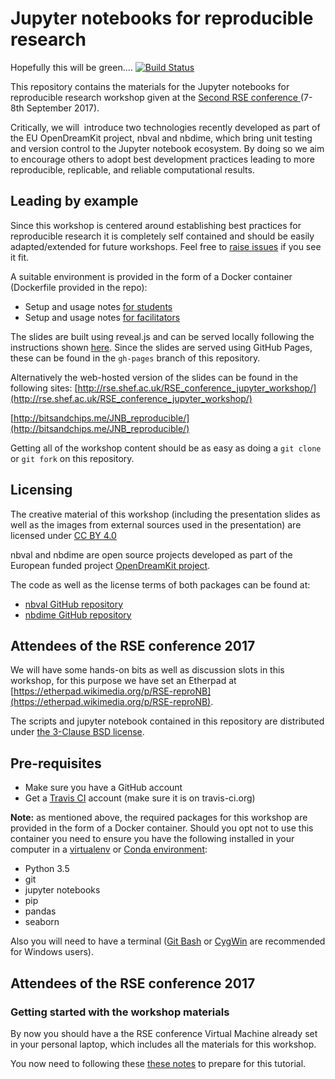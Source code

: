 # Jupyter notebooks for reproducible research

Hopefully this will be green....
[![Build Status](https://travis-ci.org/trallard/JNB_reproducible.svg?branch=master)](https://travis-ci.org/trallard/JNB_reproducible)

This repository contains the materials for the Jupyter notebooks for reproducible research workshop given at the [Second RSE conference ](http://rse.ac.uk/conf2017/) (7-8th September 2017).

Critically, we will  introduce two technologies recently developed as part of the EU OpenDreamKit project, nbval and nbdime, which bring unit testing and version control to the Jupyter notebook ecosystem.
By doing so we aim to encourage others to adopt best development practices leading to more reproducible, replicable, and reliable computational results.

## Leading by example

Since this workshop is centered  around establishing best practices for reproducible research it is completely self contained and should be easily adapted/extended for future
 workshops.
 Feel free to [raise issues](https://github.com/trallard/JNB_reproducible/issues) if you see it fit.

A suitable environment is provided in the form of a Docker container (Dockerfile provided in the repo):
 - Setup and usage notes [for students](./user_setup_notes.md)
 - Setup and usage notes [for facilitators](./facilitator_notes.md)

The slides are built using reveal.js and can be served locally following the instructions shown [here](https://github.com/hakimel/reveal.js/).
 Since the slides are served using GitHub Pages, these can be found in the `gh-pages` branch of this repository.

Alternatively the web-hosted version of the slides can be found in the following sites: [http://rse.shef.ac.uk/RSE_conference_jupyter_workshop/](http://rse.shef.ac.uk/RSE_conference_jupyter_workshop/)

[http://bitsandchips.me/JNB_reproducible/](http://bitsandchips.me/JNB_reproducible/)

Getting all of the workshop content should be as easy as doing a `git clone` or `git fork` on this repository.

## Licensing

The creative material of this workshop (including the presentation slides as well as the images from external sources used in the presentation) are licensed under [ CC BY 4.0 ](https://creativecommons.org/licenses/by/4.0/)

nbval and nbdime are open source projects developed as part of the European funded project [OpenDreamKit project](http://opendreamkit.org).

The code as well as the license terms of both packages can be found at:
- [nbval GitHub repository](https://github.com/computationalmodelling/nbval)
- [nbdime GitHub repository](https://github.com/jupyter/nbdime)
## Attendees of the RSE conference 2017
We will have some hands-on bits as well as discussion slots in this workshop, for this purpose we have set an Etherpad at [https://etherpad.wikimedia.org/p/RSE-reproNB](https://etherpad.wikimedia.org/p/RSE-reproNB). 

The scripts and jupyter notebook contained in this repository are distributed under [the 3-Clause BSD license](https://opensource.org/licenses/BSD-3-Clause).

## Pre-requisites
- Make sure you have a GitHub account
- Get a [Travis CI](https://travis-ci.org) account (make sure it is on travis-ci.org)

**Note:** as mentioned above, the required packages for this workshop are provided in the form of a Docker container.  Should you opt not to use this container you need to ensure you have the following installed in your computer in a [virtualenv](https://virtualenv.pypa.io/en/stable/) or [Conda environment](https://conda.io/docs/user-guide/tasks/manage-environments.html):
- Python 3.5
- git
- jupyter notebooks
- pip
- pandas
- seaborn

Also you will need to have a terminal ([Git Bash](https://git-for-windows.github.io/) or [CygWin](http://www.cygwin.com/) are recommended for Windows users).

## Attendees of the RSE conference 2017

### Getting started with the workshop materials
By now you should have a the RSE conference Virtual Machine already set in your personal laptop, which includes all the materials for this workshop.

You now need to following these [these notes](./user_setup_notes.md) to prepare for this tutorial.
